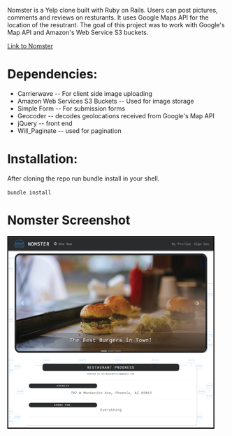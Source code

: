 Nomster is a Yelp clone built with Ruby on Rails. Users can post pictures, comments and reviews on resturants. It uses Google Maps API for the location of the resutrant. The goal of this project was to work with Google's Map API and Amazon's Web Service S3 buckets.

[Link to Nomster](https://nomster-devoun-edwards.herokuapp.com/)

# Dependencies: 
  * Carrierwave -- For client side image uploading 
  * Amazon Web Services S3 Buckets -- Used for image storage 
  * Simple Form -- For submission forms 
  * Geocoder -- decodes geolocations received from Google's Map API 
  * jQuery -- front end 
  * Will_Paginate -- used for pagination 
  
  # Installation: 
  After cloning the repo run bundle install in your shell. 
  
  `bundle install`
  
  # Nomster Screenshot 
  
  ![nomster screenshot](https://github.com/THREExPENNYco/nomster/blob/master/nomsterscreenshot.PNG)
